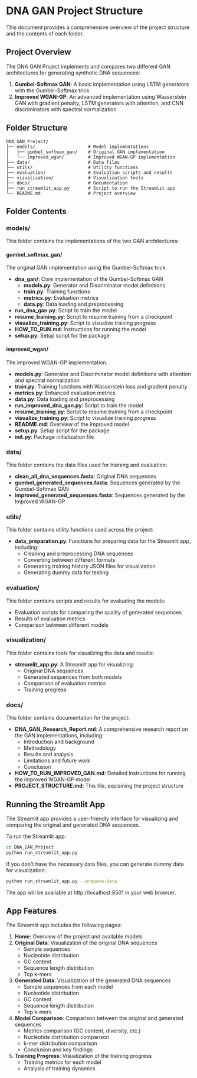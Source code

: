 # DNA GAN Project Structure

This document provides a comprehensive overview of the project structure and the contents of each folder.

## Project Overview

The DNA GAN Project implements and compares two different GAN architectures for generating synthetic DNA sequences:

1. **Gumbel-Softmax GAN**: A basic implementation using LSTM generators with the Gumbel-Softmax trick
2. **Improved WGAN-GP**: An advanced implementation using Wasserstein GAN with gradient penalty, LSTM generators with attention, and CNN discriminators with spectral normalization

## Folder Structure

```
DNA_GAN_Project/
├── models/                    # Model implementations
│   ├── gumbel_softmax_gan/    # Original GAN implementation
│   └── improved_wgan/         # Improved WGAN-GP implementation
├── data/                      # Data files
├── utils/                     # Utility functions
├── evaluation/                # Evaluation scripts and results
├── visualization/             # Visualization tools
├── docs/                      # Documentation
├── run_streamlit_app.py       # Script to run the Streamlit app
└── README.md                  # Project overview
```

## Folder Contents

### models/

This folder contains the implementations of the two GAN architectures:

#### gumbel_softmax_gan/

The original GAN implementation using the Gumbel-Softmax trick.

- **dna_gan/**: Core implementation of the Gumbel-Softmax GAN
  - **models.py**: Generator and Discriminator model definitions
  - **train.py**: Training functions
  - **metrics.py**: Evaluation metrics
  - **data.py**: Data loading and preprocessing
- **run_dna_gan.py**: Script to train the model
- **resume_training.py**: Script to resume training from a checkpoint
- **visualize_training.py**: Script to visualize training progress
- **HOW_TO_RUN.md**: Instructions for running the model
- **setup.py**: Setup script for the package

#### improved_wgan/

The improved WGAN-GP implementation.

- **models.py**: Generator and Discriminator model definitions with attention and spectral normalization
- **train.py**: Training functions with Wasserstein loss and gradient penalty
- **metrics.py**: Enhanced evaluation metrics
- **data.py**: Data loading and preprocessing
- **run_improved_dna_gan.py**: Script to train the model
- **resume_training.py**: Script to resume training from a checkpoint
- **visualize_training.py**: Script to visualize training progress
- **README.md**: Overview of the improved model
- **setup.py**: Setup script for the package
- **__init__.py**: Package initialization file

### data/

This folder contains the data files used for training and evaluation:

- **clean_all_dna_sequences.fasta**: Original DNA sequences
- **gumbel_generated_sequences.fasta**: Sequences generated by the Gumbel-Softmax GAN
- **improved_generated_sequences.fasta**: Sequences generated by the Improved WGAN-GP

### utils/

This folder contains utility functions used across the project:

- **data_preparation.py**: Functions for preparing data for the Streamlit app, including:
  - Cleaning and preprocessing DNA sequences
  - Converting between different formats
  - Generating training history JSON files for visualization
  - Generating dummy data for testing

### evaluation/

This folder contains scripts and results for evaluating the models:

- Evaluation scripts for comparing the quality of generated sequences
- Results of evaluation metrics
- Comparison between different models

### visualization/

This folder contains tools for visualizing the data and results:

- **streamlit_app.py**: A Streamlit app for visualizing:
  - Original DNA sequences
  - Generated sequences from both models
  - Comparison of evaluation metrics
  - Training progress

### docs/

This folder contains documentation for the project:

- **DNA_GAN_Research_Report.md**: A comprehensive research report on the GAN implementations, including:
  - Introduction and background
  - Methodology
  - Results and analysis
  - Limitations and future work
  - Conclusion
- **HOW_TO_RUN_IMPROVED_GAN.md**: Detailed instructions for running the improved WGAN-GP model
- **PROJECT_STRUCTURE.md**: This file, explaining the project structure

## Running the Streamlit App

The Streamlit app provides a user-friendly interface for visualizing and comparing the original and generated DNA sequences.

To run the Streamlit app:

```bash
cd DNA_GAN_Project
python run_streamlit_app.py
```

If you don't have the necessary data files, you can generate dummy data for visualization:

```bash
python run_streamlit_app.py --prepare-data
```

The app will be available at http://localhost:8501 in your web browser.

## App Features

The Streamlit app includes the following pages:

1. **Home**: Overview of the project and available models
2. **Original Data**: Visualization of the original DNA sequences
   - Sample sequences
   - Nucleotide distribution
   - GC content
   - Sequence length distribution
   - Top k-mers
3. **Generated Data**: Visualization of the generated DNA sequences
   - Sample sequences from each model
   - Nucleotide distribution
   - GC content
   - Sequence length distribution
   - Top k-mers
4. **Model Comparison**: Comparison between the original and generated sequences
   - Metrics comparison (GC content, diversity, etc.)
   - Nucleotide distribution comparison
   - k-mer distribution comparison
   - Conclusion and key findings
5. **Training Progress**: Visualization of the training progress
   - Training metrics for each model
   - Analysis of training dynamics

